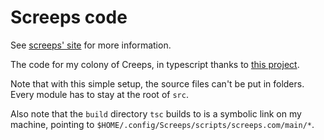 # Screeps code

See [screeps' site](https://screeps.com/) for more information.

The code for my colony of Creeps, in typescript thanks to [this project](https://github.com/screepers/typed-screeps).

Note that with this simple setup, the source files can't be put in folders. Every module has to stay at the root of `src`.

Also note that the `build` directory `tsc` builds to is a symbolic link on my machine, pointing to `$HOME/.config/Screeps/scripts/screeps.com/main/*`.
